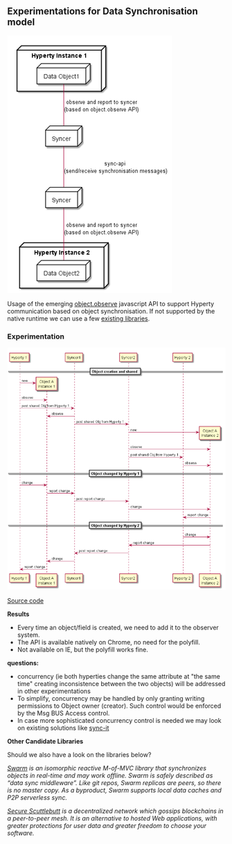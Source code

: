 ## Experimentations for Data Synchronisation model


<!--
@startuml "hyperty-data-synchronisation.png"


	node "Hyperty Instance 1" as H1 {

		node "Data Object1" as Obj1 {

		}
	}


	node "Syncer" as Syncer1 {

	}

	node "Hyperty Instance 2" as H2 {

		node "Data Object2" as Obj2 {

		}
	}


	node "Syncer" as Syncer2 {

	}

	Obj1 -down- Syncer1 : observe and report to syncer\n(based on object.observe API)

	Syncer1 -down- Syncer2 : sync-api \n(send/receive synchronisation messages)

	Obj2 -up- Syncer2 : observe and report to syncer\n(based on object.observe API)

@enduml
-->

![hyperty data synchronisation communication model](hyperty-data-synchronisation.png)

<!--
@startuml "hyperty-data-synchronisation-msc.png"

participant "Hyperty 1" as H1

participant "Object A\nInstance 1" as Obj1

participant "Syncer1" as Sync1

participant "Syncer2" as Sync2

participant "Hyperty 2" as H2

participant "Object A\nInstance 2" as Obj2

== Object creation and shared ==

create Obj1
H1 -> Obj1 : new

H1 -> Obj1 : observe

H1 -> Sync1 : post shared Obj from Hyperty 1

Sync1 -> Obj1 : observe

Sync1 -> Sync2 : post shared Obj from Hyperty 1

create Obj2
Sync2 -> Obj2 : new

Sync2 -> Obj2 : observe

H2 <- Sync2 : post shared Obj from Hyperty 1

H2 -> Obj2 : observe

== Object changed by Hyperty 1==

H1 -> Obj1 : change

Sync1 <- Obj1 : report change

Sync1 -> Sync2 : post report change

Sync2 -> Obj2 : change

H2 <- Obj2 : report change

== Object changed by Hyperty 2==

H2 -> Obj2 : change

Sync2 <- Obj2 : report change

Sync2 -> Sync1 : post report change

Sync1 -> Obj1 : change

H1 <- Obj1 : report change


@enduml
-->


Usage of the emerging [object.observe](https://developer.mozilla.org/pt-PT/docs/Web/JavaScript/Reference/Global_Objects/Object/observe) javascript API to support Hyperty communication based on object synchronisation. If not supported by the native runtime we can use a few [existing libraries](https://github.com/MaxArt2501/object-observe).

### Experimentation

![hyperty data synchronisation communication experimentation](hyperty-data-synchronisation-msc.png)

[Source code](src\observer-test)

**Results**

* Every time an object/field is created, we need to add it to the observer system.
* The API is available natively on Chrome, no need for the polyfill.
* Not available on IE, but the polyfill works fine.

**questions:**
* concurrency (ie both hyperties change the same attribute at "the same time" creating inconsistence between the two objects) will be addressed in other experimentations
* To simplify, concurrency may be handled by only granting writing permissions to Object owner (creator). Such control would be enforced by the Msg BUS Access control.
* In case more sophisticated concurrency control is needed we may look on existing solutions like [sync-it](https://www.npmjs.com/package/sync-it)

**Other Candidate Libraries**

Should we also have a look on the libraries below?

*[Swarm](https://github.com/gritzko/swarm) is an isomorphic reactive M-of-MVC library that synchronizes objects in real-time and may work offline. Swarm is safely described as “data sync middleware”. Like git repos, Swarm replicas are peers, so there is no master copy. As a byproduct, Swarm supports local data caches and P2P serverless sync.*

*[Secure Scuttlebutt](https://github.com/ssbc/ssb-docs) is a decentralized network which gossips blockchains in a peer-to-peer mesh. It is an alternative to hosted Web applications, with greater protections for user data and greater freedom to choose your software.*

